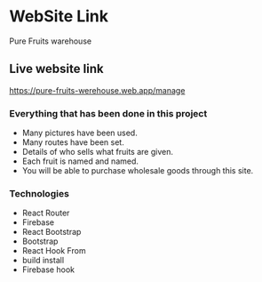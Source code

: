 # WebSite Link
Pure Fruits warehouse

## Live website link
https://pure-fruits-werehouse.web.app/manage
### Everything that has been done in this project
* Many pictures have been used.
* Many routes have been set.
* Details of who sells what fruits are given.
* Each fruit is named and named.
* You will be able to purchase wholesale goods through this site.

### Technologies
* React Router
* Firebase 
* React Bootstrap
* Bootstrap 
* React Hook From 
* build install 
* Firebase hook